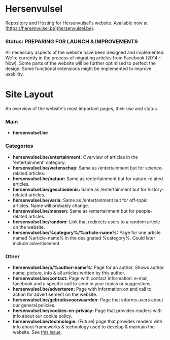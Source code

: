# Hersenvulsel
Repository and Hosting for Hersenvulsel's website. Available now at [https://hersenvulsel.be](hersenvulsel.be).

### Status: PREPARING FOR LAUNCH & IMPROVEMENTS
All necessary aspects of the website have been designed and implemented. We're currently in the process of migrating articles from Facebook (2014 - Now). Some parts of the website will be further optimised to perfect the design. Some functional extensions might be implemented to improve usability.

# Site Layout
An overview of the website's most important pages, their use and status.

### Main
* **hersenvulsel.be**

### Categories
* **hersenvulsel.be/entertainment:** Overview of articles in the 'entertainment' category.
* **hersenvulsel.be/wetenschap:** Same as /entertainment but for science-related articles.
* **hersenvulsel.be/natuur:** Same as /entertainment but for nature-related articles.
* **hersenvulsel.be/geschiedenis:** Same as /entertainment but for history-related articles.
* **hersenvulsel.be/varia:** Same as /entertainment but for off-topic articles. Name will probably change.
* **hersenvulsel.be/mensen:** Same as /entertainment but for people-related articles.
* **hersenvulsel.be/random:** Link that redirects users to a random article on the website.
* **hersenvulsel.be/%category%/%article-name%:** Page for one article named %article-name% in the designated %category%. Could later include advertisement.

### Other
* **hersenvulsel.be/a/%author-name%:** Page for an author. Shows author name, picture, info & all articles written by this author.
* **hersenvulsel.be/contact:** Page with contact information: e-mail, facebook and a specific call to send in your topics or suggestions.
* **hersenvulsel.be/adverteren:** Page with information on and call to action for advertisement on the website.
* **hersenvulsel.be/gebruiksvoorwaarden:** Page that informs users about our general policies.
* **hersenvulsel.be/cookies-en-privacy:** Page that provides readers with info about our cookie policy.
* **hersenvulsel.be/technologie:** (Future) page that provides readers with info about frameworks & technology used to develop & maintain the website. See [this issue](https://github.com/samgielis/Hersenvulsel/issues/1).
